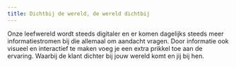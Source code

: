 ```yaml
---
title: Dichtbij de wereld, de wereld dichtbij
---
```


Onze leefwereld wordt steeds digitaler en er komen dagelijks steeds meer informatiestromen bij die allemaal om aandacht vragen. Door informatie ook visueel en interactief te maken voeg je een extra prikkel toe aan de ervaring. Waarbij de klant dichter bij jouw wereld komt en jij bij hen.
